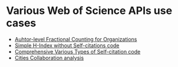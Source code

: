 # Various Web of Science APIs use cases

* [Auhtor-level Fractional Counting for Organizations](/author-level_fractional_counting_for_organizations/)
* [Simple H-Index without Self-citations code](/researcherid-based_h-index_excluding_self-citations/)
* [Comprehensive Various Types of Self-citation code](/various_types_of_self_citation/)
* [Cities Collaboration analysis](/cities_collaboration_analysis)
